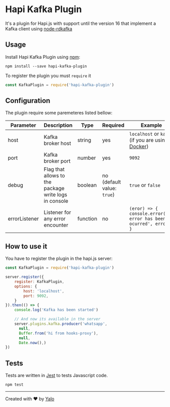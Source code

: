 # Hapi Kafka Plugin

It's a plugin for Hapi.js with support until the version 16 that implement a Kafka client using [node-rdkafka](https://github.com/Blizzard/node-rdkafka)

## Usage

Install Hapi Kafka Plugin using [npm](https://www.npmjs.com/):

```shell
npm install --save hapi-kafka-plugin
```

To register the plugin you must `require` it

```javascript
const KafkaPlugin = require('hapi-kafka-plugin')
```

## Configuration

The plugin require some paremeteres listed bellow:

| Parameter | Description | Type | Required | Example |
|---|---|---|---|---|
| host | Kafka broker host | string | yes | `localhost` or `kafka` (if you are using [Docker](https://www.docker.com/)) |
| port | Kafka broker port | number | yes | `9092` |
| debug | Flag that allows to the package write logs in console | boolean | no (default value: `true`) | `true` or `false` |
| errorListener | Listener for any error encounter | function | no | `(eror) => { console.error('An error has been ocurred', error) }`|

## How to use it

You have to register the plugin in the hapi.js server:

```javascript
const KafkaPlugin = require('hapi-kafka-plugin')

server.register({
	register: KafkaPlugin,
	options: {
		host: 'localhost',
		port: 9092,
	}
}).then(() => {
	console.log('Kafka has been started')

	// And now its available in the server
	server.plugins.kafka.producer('whatsapp',
      null,
      Buffer.from('hi from hooks-proxy'),
      null,
      Date.now(),)
})
```

## Tests

Tests are written in [Jest](https://facebook.github.io/jest) to tests Javascript code.

```shell
npm test
```

---

Created with :heart: by [Yalo](https://github.com/yalochat)
